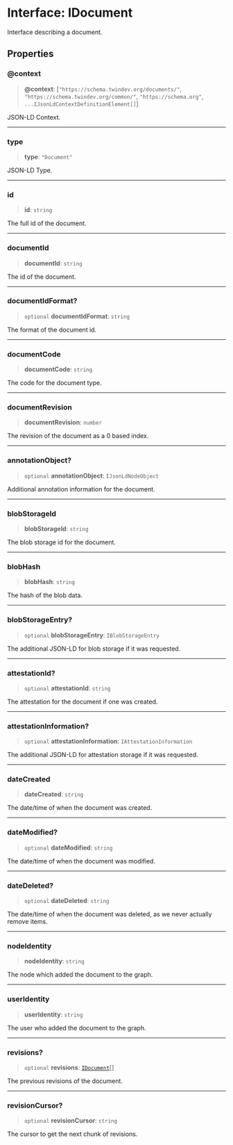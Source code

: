 # Interface: IDocument

Interface describing a document.

## Properties

### @context

> **@context**: \[`"https://schema.twindev.org/documents/"`, `"https://schema.twindev.org/common/"`, `"https://schema.org"`, `...IJsonLdContextDefinitionElement[]`\]

JSON-LD Context.

***

### type

> **type**: `"Document"`

JSON-LD Type.

***

### id

> **id**: `string`

The full id of the document.

***

### documentId

> **documentId**: `string`

The id of the document.

***

### documentIdFormat?

> `optional` **documentIdFormat**: `string`

The format of the document id.

***

### documentCode

> **documentCode**: `string`

The code for the document type.

***

### documentRevision

> **documentRevision**: `number`

The revision of the document as a 0 based index.

***

### annotationObject?

> `optional` **annotationObject**: `IJsonLdNodeObject`

Additional annotation information for the document.

***

### blobStorageId

> **blobStorageId**: `string`

The blob storage id for the document.

***

### blobHash

> **blobHash**: `string`

The hash of the blob data.

***

### blobStorageEntry?

> `optional` **blobStorageEntry**: `IBlobStorageEntry`

The additional JSON-LD for blob storage if it was requested.

***

### attestationId?

> `optional` **attestationId**: `string`

The attestation for the document if one was created.

***

### attestationInformation?

> `optional` **attestationInformation**: `IAttestationInformation`

The additional JSON-LD for attestation storage if it was requested.

***

### dateCreated

> **dateCreated**: `string`

The date/time of when the document was created.

***

### dateModified?

> `optional` **dateModified**: `string`

The date/time of when the document was modified.

***

### dateDeleted?

> `optional` **dateDeleted**: `string`

The date/time of when the document was deleted, as we never actually remove items.

***

### nodeIdentity

> **nodeIdentity**: `string`

The node which added the document to the graph.

***

### userIdentity

> **userIdentity**: `string`

The user who added the document to the graph.

***

### revisions?

> `optional` **revisions**: [`IDocument`](IDocument.md)[]

The previous revisions of the document.

***

### revisionCursor?

> `optional` **revisionCursor**: `string`

The cursor to get the next chunk of revisions.
